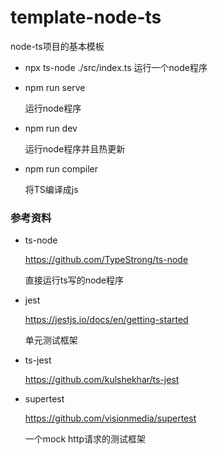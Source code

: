 # template-node-ts
node-ts项目的基本模板

-  npx ts-node ./src/index.ts
  运行一个node程序

- npm run serve

  运行node程序

- npm run dev

  运行node程序并且热更新

- npm run compiler

  将TS编译成js

### 参考资料
- ts-node

  https://github.com/TypeStrong/ts-node

  直接运行ts写的node程序

- jest

  https://jestjs.io/docs/en/getting-started

  单元测试框架

- ts-jest

  https://github.com/kulshekhar/ts-jest

- supertest

  https://github.com/visionmedia/supertest

  一个mock http请求的测试框架


